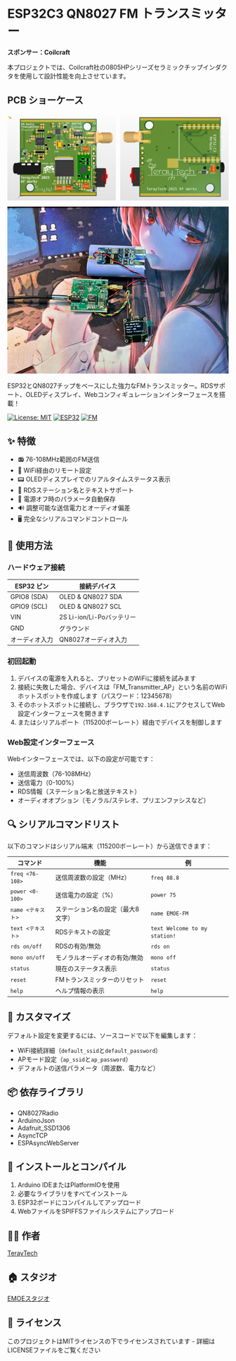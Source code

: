 # ESP32C3 QN8027 FM トランスミッター

<!-- Coilcraft Logo to be added - see img/coilcraft_logo_instructions.txt -->

**スポンサー：Coilcraft**

本プロジェクトでは、Coilcraft社の0805HPシリーズセラミックチップインダクタを使用して設計性能を向上させています。

## PCB ショーケース

<div style="display: flex; justify-content: space-between;">
  <img src="img/pcb_front.png" width="49%" alt="PCB 表面"/>
  <img src="img/pcb_back.png" width="49%" alt="PCB 裏面"/>
</div>

![FM トランスミッター](./img/fmtx.png)

ESP32とQN8027チップをベースにした強力なFMトランスミッター。RDSサポート、OLEDディスプレイ、Webコンフィギュレーションインターフェースを搭載！

[![License: MIT](https://img.shields.io/badge/License-MIT-yellow.svg)](https://opensource.org/licenses/MIT)
[![ESP32](https://img.shields.io/badge/ESP32-WROOM-blue)](https://www.espressif.com/)
[![FM](https://img.shields.io/badge/FM-QN8027-red)](https://www.nxp.com/)

## ✨ 特徴

- 📻 76-108MHz範囲のFM送信
- 📱 WiFi経由のリモート設定
- 📟 OLEDディスプレイでのリアルタイムステータス表示
- 📝 RDSステーション名とテキストサポート
- 💾 電源オフ時のパラメータ自動保存
- 🔊 調整可能な送信電力とオーディオ偏差
- 🖥️ 完全なシリアルコマンドコントロール

## 📖 使用方法

### ハードウェア接続

| ESP32 ピン | 接続デバイス |
| --- | --- |
| GPIO8 (SDA) | OLED & QN8027 SDA |
| GPIO9 (SCL) | OLED & QN8027 SCL |
| VIN | 2S Li-ion/Li-Poバッテリー |
| GND | グラウンド |
| オーディオ入力 | QN8027オーディオ入力 |

### 初回起動

1. デバイスの電源を入れると、プリセットのWiFiに接続を試みます
2. 接続に失敗した場合、デバイスは「FM_Transmitter_AP」という名前のWiFiホットスポットを作成します（パスワード：12345678）
3. そのホットスポットに接続し、ブラウザで`192.168.4.1`にアクセスしてWeb設定インターフェースを開きます
4. またはシリアルポート（115200ボーレート）経由でデバイスを制御します

### Web設定インターフェース

Webインターフェースでは、以下の設定が可能です：
- 送信周波数（76-108MHz）
- 送信電力（0-100%）
- RDS情報（ステーション名と放送テキスト）
- オーディオオプション（モノラル/ステレオ、プリエンファシスなど）

## 🔍 シリアルコマンドリスト

以下のコマンドはシリアル端末（115200ボーレート）から送信できます：

| コマンド | 機能 | 例 |
| --- | --- | --- |
| `freq <76-108>` | 送信周波数の設定（MHz） | `freq 88.8` |
| `power <0-100>` | 送信電力の設定（%） | `power 75` |
| `name <テキスト>` | ステーション名の設定（最大8文字） | `name EMOE-FM` |
| `text <テキスト>` | RDSテキストの設定 | `text Welcome to my station!` |
| `rds on/off` | RDSの有効/無効 | `rds on` |
| `mono on/off` | モノラルオーディオの有効/無効 | `mono off` |
| `status` | 現在のステータス表示 | `status` |
| `reset` | FMトランスミッターのリセット | `reset` |
| `help` | ヘルプ情報の表示 | `help` |

## 🔧 カスタマイズ

デフォルト設定を変更するには、ソースコードで以下を編集します：
- WiFi接続詳細（`default_ssid`と`default_password`）
- APモード設定（`ap_ssid`と`ap_password`）
- デフォルトの送信パラメータ（周波数、電力など）

## 📦 依存ライブラリ

- QN8027Radio
- ArduinoJson
- Adafruit_SSD1306
- AsyncTCP
- ESPAsyncWebServer

## 🚀 インストールとコンパイル

1. Arduino IDEまたはPlatformIOを使用
2. 必要なライブラリをすべてインストール
3. ESP32ボードにコンパイルしてアップロード
4. WebファイルをSPIFFSファイルシステムにアップロード

## 👨‍💻 作者

[TerayTech](https://space.bilibili.com/24434095)

## 🏠 スタジオ

[EMOEスタジオ](https://emoe.xyz/)

## 📜 ライセンス

このプロジェクトはMITライセンスの下でライセンスされています - 詳細はLICENSEファイルをご覧ください
